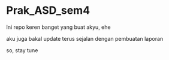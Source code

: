 # Prak_ASD_sem4
Ini repo keren banget yang buat akyu, ehe

aku juga bakal update terus sejalan dengan pembuatan laporan

so, stay tune
